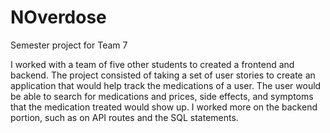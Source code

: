 # NOverdose
Semester project for Team 7

I worked with a team of five other students to created a frontend and backend. The project consisted of taking a set of user stories to create an application that would help track the medications of a user. The user would be able to search for medications and prices, side effects, and symptoms that the medication treated would show up. I worked more on the backend portion, such as on API routes and the SQL statements. 
